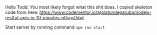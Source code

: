 Hello Todd. You most likely forgot what this shit does. I copied skeleton code from here: https://www.codementor.io/@olatundegaruba/nodejs-restful-apis-in-10-minutes-q0sgsfhbd

Start server by running command `npm run start`